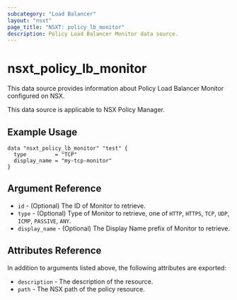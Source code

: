 ```yaml
---
subcategory: "Load Balancer"
layout: "nsxt"
page_title: "NSXT: policy_lb_monitor"
description: Policy Load Balancer Monitor data source.
---
```


# nsxt_policy_lb_monitor

This data source provides information about Policy Load Balancer Monitor configured on NSX.

This data source is applicable to NSX Policy Manager.

## Example Usage

```hcl
data "nsxt_policy_lb_monitor" "test" {
  type         = "TCP"
  display_name = "my-tcp-monitor"
}
```

## Argument Reference

* `id` - (Optional) The ID of Monitor to retrieve.
* `type` - (Optional) Type of Monitor to retrieve, one of `HTTP`, `HTTPS`, `TCP`, `UDP`, `ICMP`, `PASSIVE`, `ANY`.
* `display_name` - (Optional) The Display Name prefix of Monitor to retrieve.

## Attributes Reference

In addition to arguments listed above, the following attributes are exported:

* `description` - The description of the resource.
* `path` - The NSX path of the policy resource.
